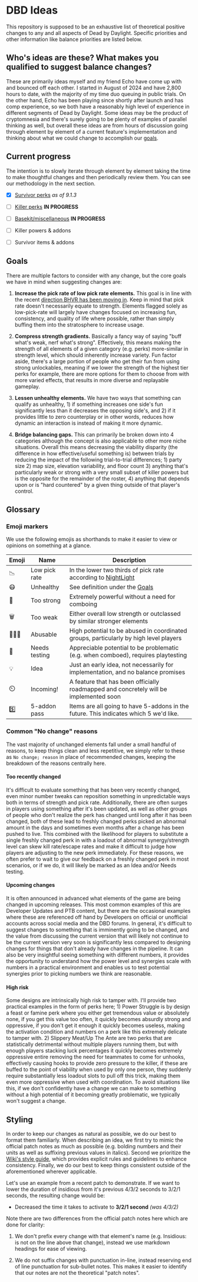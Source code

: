 # DBD Ideas

This repository is supposed to be an exhaustive list of theoretical positive changes to any and all aspects of Dead by Daylight. Specific priorities and other information like balance priorities are listed below.


## Who's ideas are these? What makes you qualified to suggest balance changes?

These are primarily ideas myself and my friend Echo have come up with and bounced off each other. I started in August of 2024 and have 2,800 hours to date, with the majority of my time duo queuing in public trials. On the other hand, Echo has been playing since shortly after launch and has comp experience, so we both have a reasonably high level of experience in different segments of Dead by Daylight. Some ideas may be the product of cryptomnesia and there's surely going to be plenty of examples of parallel thinking as well, but overall these ideas are from hours of discussion going through element by element of a current feature's implementation and thinking about what we could change to accomplish our [goals](#Goals).


## Current progress

The intention is to slowly iterate through element by element taking the time to make thoughtful changes and then periodically review them. You can see our methodology in the next section.

- [x] [Survivor perks](survivor_perks.md) *as of 9.1.3*
- [ ] [Killer perks](killer_perks.md) **IN PROGRESS**
- [ ] [Basekit/miscellaneous](misc.md) **IN PROGRESS**
- [ ] Killer powers & addons <!-- [Killer powers & addons](killer) -->
- [ ] Survivor items & addons <!-- [Survivor items & addons](survivor) -->


## Goals

There are multiple factors to consider with any change, but the core goals we have in mind when suggesting changes are:

1. **Increase the pick rate of low pick rate elements.** This goal is in line with the recent [direction BHVR has been moving in](<https://forums.bhvr.com/dead-by-daylight/kb/articles/513#:~:text=buffed%20some%20perks%20which%20boasted%20lower%20pick%20rates>). Keep in mind that pick rate doesn't necessarily equate to strength. Elements flagged solely as low-pick-rate will largely have changes focused on increasing fun, consistency, and quality of life where possible, rather than simply buffing them into the stratosphere to increase usage.

2. **Compress strength gradients.** Basically a fancy way of saying "buff what's weak, nerf what's strong". Effectively, this means making the strength of all elements of a given category (e.g. perks) more-similar in strength level, which should inherently increase variety. Fun factor aside, there's a large portion of people who get their fun from using strong unlockables, meaning if we lower the strength of the highest tier perks for example, there are more options for them to choose from with more varied effects, that results in more diverse and replayable gameplay.

3. **Lessen unhealthy elements.** We have two ways that something can qualify as unhealthy, 1) if something increases one side's fun significantly less than it decreases the opposing side's, and 2) if it provides little to zero counterplay or in other words, reduces how dynamic an interaction is instead of making it more dynamic.

4. **Bridge balancing gaps.** This can primarily be broken down into 4 categories although the concept is also applicable to other more niche situations. Overall this means decreasing the viability disparity (the difference in how effective/useful something is) between trials by reducing the impact of the following trial-to-trial differences; 1) party size 2) map size, elevation variability, and floor count 3) anything that's particularly weak or strong with a very small subset of killer powers but is the opposite for the remainder of the roster, 4) anything that depends upon or is "hard countered" by a given thing outside of that player's control.


## Glossary

### Emoji markers

We use the following emojis as shorthands to make it easier to view or opinions on something at a glance.

| Emoji | Name          | Description                                                                            |
|-------|---------------|----------------------------------------------------------------------------------------|
|  📉   | Low pick rate | In the lower two thirds of pick rate according to [NightLight](<https://nightlight.gg/perks/viewer?shown=pick&sort=pick&start_days=28&compact=true>) |
|  😷   | Unhealthy     | See definition under the [Goals](#Goals)                                               |
|  💪   | Too strong    | Extremely powerful without a need for comboing                                         |
|  🗑️   | Too weak      | Either overall low strength or outclassed by similar stronger elements                 |
|  🧑‍🤝‍🧑   | Abusable      | High potential to be abused in coordinated groups, particularly by high level players  |
|  🔬   | Needs testing | Appreciable potential to be problematic (e.g. when comboed), requires playtesting      |
|  💡   | Idea          | Just an early idea, not necessarily for implementation, and no balance promises        |
|  ⏲️   | Incoming!     | A feature that has been officially roadmapped and concretely will be implemented soon  |
|  5️⃣   | 5-addon pass  | Items are all going to have 5-addons in the future. This indicates which 5 we'd like.  |


### Common "No change" reasons

The vast majority of unchanged elements fall under a small handful of reasons, to keep things clean and less repetitive, we simply refer to these as `No change; reason` in place of recommended changes, keeping the breakdown of the reasons centrally here.

#### Too recently changed

It's difficult to evaluate something that has been very recently changed, even minor number tweaks can reposition something in unpredictable ways both in terms of strength and pick rate. Additionally, there are often surges in players using something after it's been updated, as well as other groups of people who don't realize the perk has changed until long after it has been changed, both of these lead to freshly changed perks picked an abnormal amount in the days and sometimes even months after a change has been pushed to live. This combined with the likelihood for players to substitute a single freshly changed perk in with a loadout of abnormal synergy/strength level can skew kill rate/escape rates and make it difficult to judge how players are adjusting to the new perk immediately. For these reasons, we often prefer to wait to give our feedback on a freshly changed perk in most scenarios, or if we do, it will likely be marked as an Idea and/or Needs testing.

#### Upcoming changes

It is often announced in advanced what elements of the game are being changed in upcoming releases. This most common examples of this are Developer Updates and PTB content, but there are the occasional examples where these are referenced off hand by Developers on official or unofficial accounts across social media and the DBD forums. In general, it's difficult to suggest changes to something that is imminently going to be changed, and the value from discussing the current version that will likely not continue to be the current version very soon is significantly less compared to designing changes for things that don't already have changes in the pipeline. It can also be very insightful seeing something with different numbers, it provides the opportunity to understand how the power level and synergies scale with numbers in a practical environment and enables us to test potential synergies prior to picking numbers we think are reasonable.

#### High risk

Some designs are intrinsically high risk to tamper with. I'll provide two practical examples in the form of perks here; 1) Power Struggle is by design a feast or famine perk where you either get tremendous value or absolutely none, if you get this value too often, it quickly becomes absurdly strong and oppressive, if you don't get it enough it quickly becomes useless, making the activation condition and numbers on a perk like this extremely delicate to tamper with. 2) Slippery Meat/Up The Ante are two perks that are statistically detrimental without multiple players running them, but with enough players stacking luck percentages it quickly becomes extremely oppressive entire removing the need for teammates to come for unhooks, effectively causing hooks to provide zero pressure to the killer, if these are buffed to the point of viability when used by only one person, they suddenly require substantially less loadout slots to pull off this trick, making them even more oppressive when used with coordination. To avoid situations like this, if we don't confidently have a change we can make to something without a high potential of it becoming greatly problematic, we typically won't suggest a change.


## Styling

In order to keep our changes as natural as possible, we do our best to format them familiarly. When describing an idea, we first try to mimic the official patch notes as much as possible (e.g. bolding numbers and their units as well as suffixing previous values in italics). Second we prioritize the [Wiki's style guide](<https://deadbydaylight.wiki.gg/wiki/Dead_by_Daylight_Wiki:Style_guide>), which provides explicit rules and guidelines to enhance consistency. Finally, we do our best to keep things consistent outside of the aforementioned wherever applicable.

Let's use an example from a recent patch to demonstrate. If we want to lower the duration of insidious from it's previous 4/3/2 seconds to 3/2/1 seconds, the resulting change would be:
- Decreased the time it takes to activate to **3/2/1 second** *(was 4/3/2)*

Note there are two differences from the official patch notes here which are done for clarity:

1. We don't prefix every change with that element's name (e.g. Insidious: is not on the line above that change), instead we use markdown headings for ease of viewing.

2. We do not suffix changes with punctuation in-line, instead reserving end of line punctuation for sub-bullet notes. This makes it easier to identify that our notes are not the theoretical "patch notes".
